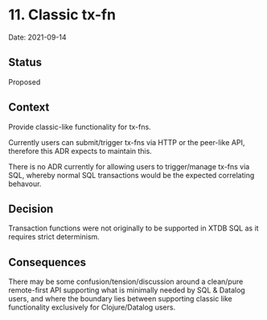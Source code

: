 # 11. Classic tx-fn

Date: 2021-09-14

## Status

Proposed

## Context

Provide classic-like functionality for tx-fns.

Currently users can submit/trigger tx-fns via HTTP or the peer-like API, therefore this ADR expects to maintain this.

There is no ADR currently for allowing users to trigger/manage tx-fns via SQL, whereby normal SQL transactions would be the expected correlating behavour.

## Decision

Transaction functions were not originally to be supported in XTDB SQL
as it requires strict determinism.

## Consequences

There may be some confusion/tension/discussion around a clean/pure remote-first API supporting what is minimally needed by SQL & Datalog users, and where the boundary lies between supporting classic like functionality exclusively for Clojure/Datalog users.
